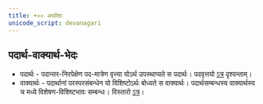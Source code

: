 ```yaml
---
title: +०० अर्थांशाः
unicode_script: devanagari
---
```


## पदार्थ-वाक्यार्थ-भेदः
- पदार्थः - पदान्तर-निरपेक्षेण पद-मात्रेण वृत्त्या योऽर्थ उपस्थाप्यते स पदार्थः। पदवृत्तयो [ऽत्र](pada-vRttiH/) दृश्यन्ताम्।
- वाक्यार्थः - पदार्थानां परस्परसंबन्धेन यो विशिष्टोऽर्थः बोध्यते स वाक्यार्थः। पदार्थसम्बन्धस्य वाक्यार्थस्य च मध्ये विशेषण-विशिष्टभावः सम्बन्धः। विस्तारो [ऽत्र](vAkyArthAMshAH/)।
